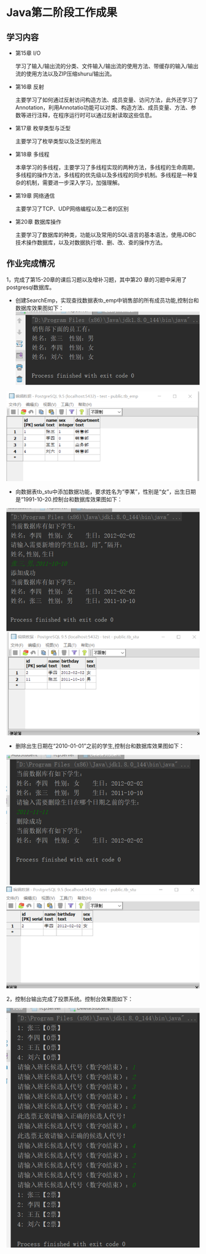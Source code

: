 # Java第二阶段工作成果

## 学习内容

* 第15章 I/O

  学习了输入/输出流的分类、文件输入/输出流的使用方法、带缓存的输入/输出流的使用方法以及ZIP压缩shuru/输出流。

* 第16章 反射

  主要学习了如何通过反射访问构造方法、成员变量、访问方法，此外还学习了Annotation，利用Annotatio功能可以对类、构造方法、成员变量、方法、参数等进行注释，在程序运行时可以通过反射读取这些信息。

* 第17章 枚举类型与泛型

  主要学习了枚举类型以及泛型的用法

* 第18章 多线程

  本章学习的多线程，主要学习了多线程实现的两种方法，多线程的生命周期，多线程的操作方法，多线程的优先级以及多线程的同步机制。多线程是一种复杂的机制，需要进一步深入学习，加强理解。

* 第19章 网络通信

  主要学习了TCP、UDP网络编程以及二者的区别

* 第20章 数据库操作

  主要学习了数据库的种类，功能以及常用的SQL语言的基本语法，使用JDBC技术操作数据库，以及对数据执行增、删、改、查的操作方法。

## 作业完成情况

  1，完成了第15-20章的课后习题以及增补习题，其中第20 章的习题中采用了postgresql数据库。

* 创建SearchEmp，实现查找数据表tb_emp中销售部的所有成员功能,控制台和数据库效果图如下：
 ![areas](images/20-1控制台.png)

 ![areas](images/20-1数据库.png)

* 向数据表tb_stu中添加数据功能，要求姓名为“李某”，性别是“女”，出生日期是“1991-10-20.控制台和数据库效果图如下：

![areas](images/20-2控制台.png)
![areas](images/20-2数据库.png)

* 删除出生日期在“2010-01-01”之前的学生,控制台和数据库效果图如下：

 ![areas](images/20-3控制台.png)
 ![areas](images/20-3数据库.png)

2，控制台输出完成了投票系统。控制台效果图如下：

![areas](images/投票系统.png)
